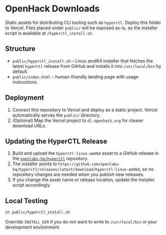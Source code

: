 # OpenHack Downloads

Static assets for distributing CLI tooling such as `hyperctl`. Deploy this folder to Vercel. Files placed under `public/` will be exposed as-is, so the installer script is available at `/hyperctl_install.sh`.

## Structure

- `public/hyperctl_install.sh` – Linux amd64 installer that fetches the latest `hyperctl` release from GitHub and installs it into `/usr/local/bin` by default.
- `public/index.html` – human-friendly landing page with usage instructions.

## Deployment

1. Connect this repository to Vercel and deploy as a static project. Vercel automatically serves the `public/` directory.
2. (Optional) Map the Vercel project to `dl.openhack.org` for clearer download URLs.

## Updating the HyperCTL Release

1. Build and upload the `hyperctl-linux-amd64` asset to a GitHub release in the [`openlabs-hq/hyperctl`](https://github.com/openlabs-hq/hyperctl) repository.
2. The installer points to `https://github.com/openlabs-hq/hyperctl/releases/latest/download/hyperctl-linux-amd64`, so no repository changes are needed when you publish new releases.
3. If you change the asset name or release location, update the installer script accordingly.

## Local Testing

```sh
sh public/hyperctl_install.sh
```

Override `INSTALL_DIR` if you do not want to write to `/usr/local/bin` in your development environment.
